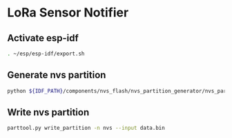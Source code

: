 # LoRa Sensor Notifier

## Activate esp-idf

```bash
. ~/esp/esp-idf/export.sh
```

## Generate nvs partition

```bash
python ${IDF_PATH}/components/nvs_flash/nvs_partition_generator/nvs_partition_gen.py generate secrets.csv data.bin 0x6000
```

## Write nvs partition

```bash
parttool.py write_partition -n nvs --input data.bin
```